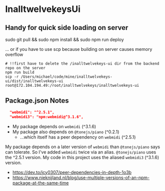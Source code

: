 # InalltwelvekeysUi

## Handy for quick side loading on server
sudo git pull && sudo npm install && sudo npm run deploy

... or if you have to use scp because building on server causes memory overflow
```shell
# !!first have to delete the /inalltwelvekeys-ui dir from the backend repo on the server
npm run build
scp -r /Users/michael/code/mine/inalltwelvekeys-ui/dist/inalltwelvekeys-ui root@172.104.194.49:/root/inalltwelvekeys/inalltwelvekeys-ui
```

## Package.json Notes

```json
  "webmidi": "^2.5.1",
  "webmidi3": "npm:webmidi@^3.1.6",
```

* My package depends on `webmidi` (^3.1.6)
* My package also depends on `@tonejs/piano` (^0.2.1)
  * ...which itself has a peer dependency on `webmidi` (^2.5.1)


My package depends on a later version of `webmidi` than `@tonejs/piano` says can tolerate.
So I've added `webmidi` twice via an alias.
`@tonejs/piano` uses the ^2.5.1 version.
My code in this project uses the aliased `webmidi3` (^3.1.6) version.

* https://dev.to/icy0307/peer-dependencies-in-depth-1o3b
* https://www.nieknijland.nl/blog/use-multiple-versions-of-an-npm-package-at-the-same-time
